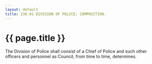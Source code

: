 ```yaml
---
layout: default 
title: 238.01 DIVISION OF POLICE; COMPOSITION.
---
```


{{ page.title }}
================

The Division of Police shall consist of a Chief of Police and such other
officers and personnel as Council, from time to time, determines.
